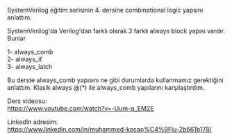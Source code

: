 SystemVerilog eğitim serisinin 4. dersine combinational logic yapsını anlattım. <br/>

SystemVerilog'da Verilog'dan farklı olarak 3 farklı always block yapısı vardır. Bunlar <br/>

1- always_comb <br/>
2- always_if <br/>
3- always_latch <br/>

Bu derste always_comb yapısını ne gibi durumlarda kullanmamız gerektiğini anlattım. Klasik always @(*) ile always_comb yapılarını karşılaştırdım. <br/>

Ders videosu: <br/>
https://www.youtube.com/watch?v=-Uum-q_EM2E  <br/>


LinkedIn adresim: <br/>
https://www.linkedin.com/in/muhammed-kocao%C4%9Flu-2b661b178/ <br/>
